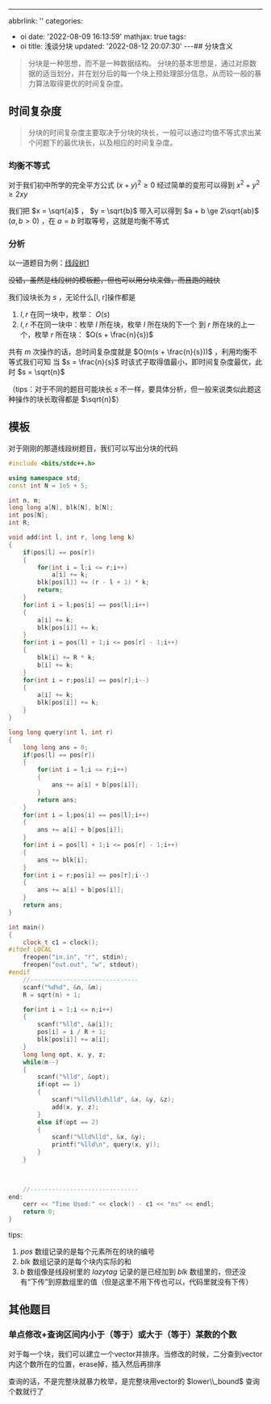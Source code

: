 ---
abbrlink: ''
categories:
- oi
date: '2022-08-09 16:13:59'
mathjax: true
tags:
- oi
title: 浅谈分块
updated: '2022-08-12 20:07:30'
---## 分块含义

> 分块是一种思想，而不是一种数据结构。
> 分块的基本思想是，通过对原数据的适当划分，并在划分后的每一个块上预处理部分信息，从而较一般的暴力算法取得更优的时间复杂度。

## 时间复杂度

> 分块的时间复杂度主要取决于分块的块长，一般可以通过均值不等式求出某个问题下的最优块长，以及相应的时间复杂度。

### 均衡不等式

对于我们初中所学的完全平方公式 $(x+y)^2 \ge 0$ 经过简单的变形可以得到 $x^2+y^2 \ge 2xy$

我们把 $x = \sqrt{a}$ ， $y = \sqrt{b}$ 带入可以得到 $a + b \ge 2\sqrt{ab}$ $(a, b > 0)$ ，在 $a = b$ 时取等号，这就是均衡不等式

### 分析

以一道题目为例：[线段树1](https://www.luogu.com.cn/problem/P3372)

~~没错，虽然是线段树的模板题，但也可以用分块来做，而且跑的贼快~~

我们设块长为 $s$ ，无论什么\[l, r\]操作都是

1. $l, r$ 在同一块中，枚举： $O(s)$
2. $l, r$ 不在同一块中：枚举 $l$ 所在块，枚举 $l$ 所在块的下一个 到 $r$ 所在块的上一个，枚举 $r$ 所在块： $O(s + \frac{n}{s})$

共有 $m$ 次操作的话，总时间复杂度就是 $O(m(s + \frac{n}{s}))$ ，利用均衡不等式我们可知
当 $s = \frac{n}{s}$ 时该式子取得值最小，即时间复杂度最优，此时 $s = \sqrt{n}$

（tips：对于不同的题目可能块长 $s$ 不一样，要具体分析，但一般来说类似此题这种操作的块长取得都是 $\sqrt{n}$）

## 模板

对于刚刚的那道线段树题目，我们可以写出分块的代码

```cpp
#include <bits/stdc++.h>

using namespace std;
const int N = 1e5 + 5;

int n, m;
long long a[N], blk[N], b[N];
int pos[N];
int R;

void add(int l, int r, long long k)
{
    if(pos[l] == pos[r])
    {
        for(int i = l;i <= r;i++)
            a[i] += k;
        blk[pos[l]] += (r - l + 1) * k;
        return;
    }
    for(int i = l;pos[i] == pos[l];i++)
    {
        a[i] += k;
        blk[pos[i]] += k;
    }
    for(int i = pos[l] + 1;i <= pos[r] - 1;i++)
    {
        blk[i] += R * k;
        b[i] += k;
    }
    for(int i = r;pos[i] == pos[r];i--)
    {
        a[i] += k;
        blk[pos[i]] += k;
    }
}

long long query(int l, int r)
{
    long long ans = 0;
    if(pos[l] == pos[r])
    {
        for(int i = l;i <= r;i++)
        {
            ans += a[i] + b[pos[i]];
        }
        return ans;
    }
    for(int i = l;pos[i] == pos[l];i++)
    {
        ans += a[i] + b[pos[i]];
    }
    for(int i = pos[l] + 1;i <= pos[r] - 1;i++)
    {
        ans += blk[i];
    }
    for(int i = r;pos[i] == pos[r];i--)
    {
        ans += a[i] + b[pos[i]];
    }
    return ans;
}

int main()
{
    clock_t c1 = clock();
#ifdef LOCAL
    freopen("in.in", "r", stdin);
    freopen("out.out", "w", stdout);
#endif
    //------------------------------
    scanf("%d%d", &n, &m);
    R = sqrt(n) + 1;

    for(int i = 1;i <= n;i++)
    {
        scanf("%lld", &a[i]);
        pos[i] = i / R + 1;
        blk[pos[i]] += a[i];
    }
    long long opt, x, y, z;
    while(m--)
    {
        scanf("%lld", &opt);
        if(opt == 1)
        {
            scanf("%lld%lld%lld", &x, &y, &z);
            add(x, y, z);
        }
        else if(opt == 2)
        {
            scanf("%lld%lld", &x, &y);
            printf("%lld\n", query(x, y));
        }
    }

  
  
    //------------------------------
end:
    cerr << "Time Used:" << clock() - c1 << "ms" << endl;
    return 0;
}
```

tips:

1. $pos$ 数组记录的是每个元素所在的块的编号
2. $blk$ 数组记录的是每个块内实际的和
3. $b$ 数组像是线段树里的 $lazytag$ 记录的是已经加到 $blk$ 数组里的，但还没有“下传”到原数组里的值（但是这里不用下传也可以，代码里就没有下传）

## 其他题目

### 单点修改+查询区间内小于（等于）或大于（等于）某数的个数

对于每一个块，我们可以建立一个vector并排序。当修改的时候，二分查到vector内这个数所在的位置，erase掉，插入然后再排序

查询的话，不是完整块就暴力枚举，是完整块用vector的 $lower\\_bound$ 查询个数就行了




